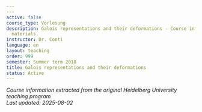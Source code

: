 ```yaml
---
---
active: false
course_type: Vorlesung
description: Galois representations and their deformations - Course information and
  materials.
instructor: Dr. Conti
language: en
layout: teaching
order: 999
semester: Summer term 2018
title: Galois representations and their deformations
status: Active
---
```



*Course information extracted from the original Heidelberg University teaching program*  
*Last updated: 2025-08-02*